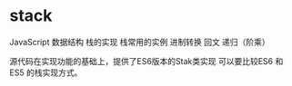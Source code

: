 # stack
 JavaScript 数据结构 栈的实现
 栈常用的实例
    进制转换
    回文
    递归（阶乘）
    
  源代码在实现功能的基础上，提供了ES6版本的Stak类实现
  可以要比较ES6 和 ES5 的栈实现方式。
